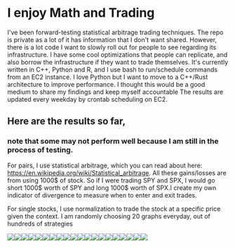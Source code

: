 
# I enjoy Math and Trading
I've been forward-testing statistical arbitrage trading techniques. The repo is private as a lot of it has information that I don't want shared. However, there is a lot code I want to slowly roll out for people to see regarding its infrastructure. I have some cool optimizations that people can replicate, and also borrow the infrastructure if they want to trade themselves. It's currently written in C++, Python and R, and I use bash to run/schedule commands from an EC2 instance. I love Python but I want to move to a C++/Rust architecture to improve performance. I thought this would be a good medium to share my findings and keep myself accountable
The results are updated every weekday by crontab scheduling on EC2.

## Here are the results so far, 
### note that some may not perform well because I am still in the process of testing.

For pairs, I use statistical arbitrage, which you can read about here: https://en.wikipedia.org/wiki/Statistical_arbitrage. All these gains/losses are from using 1000$ of stock. So if I were trading SPY and SPX, I would go short 1000$ worth of SPY and long 1000$ worth of SPX.I create my own indicator of divergence to measure when to enter and exit trades.

For single stocks, I use normalization to trade the stock at a specific price given the context.
I am randomly choosing 20 graphs everyday, out of hundreds of strategies 
<div>
<img src="./imgs/SPY_QQQ_41_capital.txt.jpg"/><img src="./imgs/QQQ_102_capital.txt.jpg"/><img src="./imgs/GBTC_IBIT_10_capital.txt.jpg"/><img src="./imgs/GBTC_IBIT_29_capital.txt.jpg"/><img src="./imgs/GBTC_IBIT_150_capital.txt.jpg"/><img src="./imgs/GBTC_IBIT_110_capital.txt.jpg"/><img src="./imgs/GBTC_IBIT_135_capital.txt.jpg"/><img src="./imgs/GBTC_IBIT_43_capital.txt.jpg"/><img src="./imgs/SPY_QQQ_4_capital.txt.jpg"/><img src="./imgs/SPY_8_capital.txt.jpg"/><img src="./imgs/QQQ_52_capital.txt.jpg"/><img src="./imgs/QQQ_71_capital.txt.jpg"/><img src="./imgs/GBTC_IBIT_75_capital.txt.jpg"/><img src="./imgs/QQQ_25_capital.txt.jpg"/><img src="./imgs/SPY_82_capital.txt.jpg"/><img src="./imgs/SPY_QQQ_55_capital.txt.jpg"/><img src="./imgs/GBTC_IBIT_163_capital.txt.jpg"/><img src="./imgs/QQQ_39_capital.txt.jpg"/><img src="./imgs/GBTC_IBIT_128_capital.txt.jpg"/><img src="./imgs/SPY_QQQ_66_capital.txt.jpg"/>
</div>

